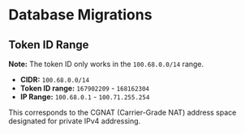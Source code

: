 # Database Migrations

## Token ID Range

**Note:** The token ID only works in the `100.68.0.0/14` range.

- **CIDR:** `100.68.0.0/14`
- **Token ID range:** `167902209` - `168162304`
- **IP Range:** `100.68.0.1` - `100.71.255.254`

This corresponds to the CGNAT (Carrier-Grade NAT) address space designated for private IPv4 addressing.


